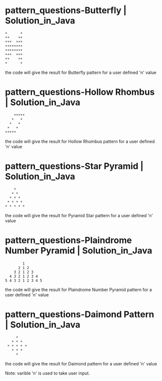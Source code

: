 # pattern_questions-Butterfly | Solution_in_Java


    *      *
    **    **
    ***  ***
    ********
    ********
    ***  ***
    **    **
    *      *

the code will give the result for Butterfly pattern for a user defined 'n' value


# pattern_questions-Hollow Rhombus | Solution_in_Java

        *****
       *   *
      *   *
     *   *
    *****

the code will give the result for Hollow Rhombus pattern for a user defined 'n' value


# pattern_questions-Star Pyramid | Solution_in_Java


        * 
       * * 
      * * * 
     * * * * 
    * * * * * 

the code will give the result for Pyramid Star pattern for a user defined 'n' value


# pattern_questions-Plaindrome Number Pyramid  | Solution_in_Java

            1 
          2 1 2 
        3 2 1 2 3 
      4 3 2 1 2 3 4 
    5 4 3 2 1 2 3 4 5 

the code will give the result for Plaindrome Number Pyramid pattern for a user defined 'n' value


# pattern_questions-Daimond Pattern | Solution_in_Java

         * 
       * * * 
     * * * * * 
       * * * 
         * 
         
the code will give the result for Daimond pattern for a user defined 'n' value

Note: varible 'n' is used to take user input.
